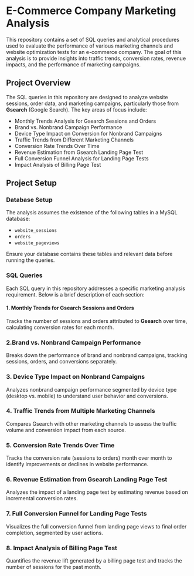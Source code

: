 # E-Commerce Company Marketing Analysis

This repository contains a set of SQL queries and analytical procedures used to evaluate the performance of various marketing channels and website optimization tests for an e-commerce company. The goal of this analysis is to provide insights into traffic trends, conversion rates, revenue impacts, and the performance of marketing campaigns.

## Project Overview

The SQL queries in this repository are designed to analyze website sessions, order data, and marketing campaigns, particularly those from **Gsearch** (Google Search). The key areas of focus include:

- Monthly Trends Analysis for Gsearch Sessions and Orders
- Brand vs. Nonbrand Campaign Performance
- Device Type Impact on Conversion for Nonbrand Campaigns
- Traffic Trends from Different Marketing Channels
- Conversion Rate Trends Over Time
- Revenue Estimation from Gsearch Landing Page Test
- Full Conversion Funnel Analysis for Landing Page Tests
- Impact Analysis of Billing Page Test

## Project Setup

### Database Setup

The analysis assumes the existence of the following tables in a MySQL database:

- `website_sessions`
- `orders`
- `website_pageviews`

Ensure your database contains these tables and relevant data before running the queries.

### SQL Queries

Each SQL query in this repository addresses a specific marketing analysis requirement. Below is a brief description of each section:

#### 1. Monthly Trends for Gsearch Sessions and Orders

Tracks the number of sessions and orders attributed to **Gsearch** over time, calculating conversion rates for each month.

### 2.Brand vs. Nonbrand Campaign Performance

Breaks down the performance of brand and nonbrand campaigns, tracking sessions, orders, and conversions separately.

### 3. Device Type Impact on Nonbrand Campaigns
Analyzes nonbrand campaign performance segmented by device type (desktop vs. mobile) to understand user behavior and conversions.

### 4. Traffic Trends from Multiple Marketing Channels
Compares Gsearch with other marketing channels to assess the traffic volume and conversion impact from each source.

### 5. Conversion Rate Trends Over Time
Tracks the conversion rate (sessions to orders) month over month to identify improvements or declines in website performance.

### 6. Revenue Estimation from Gsearch Landing Page Test
Analyzes the impact of a landing page test by estimating revenue based on incremental conversion rates.

### 7. Full Conversion Funnel for Landing Page Tests
Visualizes the full conversion funnel from landing page views to final order completion, segmented by user actions.

### 8. Impact Analysis of Billing Page Test
Quantifies the revenue lift generated by a billing page test and tracks the number of sessions for the past month.
